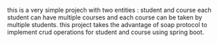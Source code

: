 this is a very simple projech with two entities : student and course
each student can have multiple courses and each course can be taken by multiple students.
this project takes the advantage of soap protocol to implement crud operations for student and course using spring boot. 
